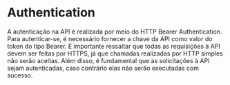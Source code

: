 # Authentication

A autenticação na API é realizada por meio do HTTP Bearer Authentication. Para autenticar-se, é necessário fornecer a chave da API como valor do token do tipo Bearer. É importante ressaltar que todas as requisições à API devem ser feitas por HTTPS, já que chamadas realizadas por HTTP simples não serão aceitas. Além disso, é fundamental que as solicitações à API sejam autenticadas, caso contrário elas não serão executadas com sucesso.
